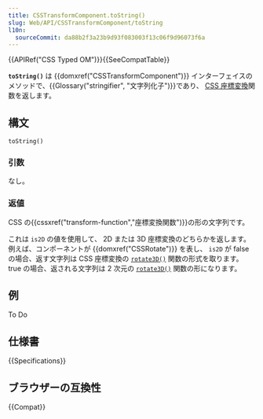 ```yaml
---
title: CSSTransformComponent.toString()
slug: Web/API/CSSTransformComponent/toString
l10n:
  sourceCommit: da88b2f3a23b9d93f083003f13c06f9d96073f6a
---
```


{{APIRef("CSS Typed OM")}}{{SeeCompatTable}}

**`toString()`** は {{domxref("CSSTransformComponent")}} インターフェイスのメソッドで、{{Glossary("stringifier", "文字列化子")}}であり、 [CSS 座標変換](/ja/docs/Web/CSS/CSS_Transforms)関数を返します。

## 構文

```js-nolint
toString()
```

### 引数

なし。

### 返値

CSS の{{cssxref("transform-function","座標変換関数")}}の形の文字列です。

これは `is2D` の値を使用して、 2D または 3D 座標変換のどちらかを返します。例えば、コンポーネントが {{domxref("CSSRotate")}} を表し、 `is2D` が false の場合、返す文字列は CSS 座標変換の [`rotate3D()`](/ja/docs/Web/CSS/transform-function/rotate3d) 関数の形式を取ります。true の場合、返される文字列は 2 次元の [`rotate3D()`](/ja/docs/Web/CSS/transform-function/rotate) 関数の形になります。

## 例

To Do

## 仕様書

{{Specifications}}

## ブラウザーの互換性

{{Compat}}
